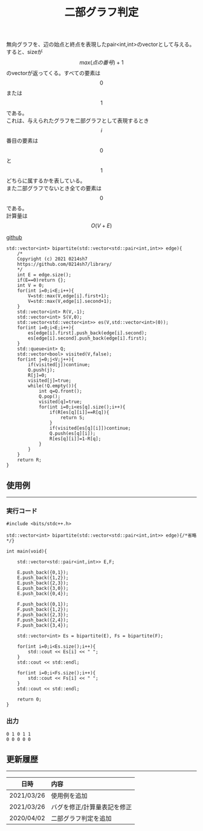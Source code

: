 ﻿---
title: "二部グラフ判定"
permalink: /posts/bipartite
writer: 0214sh7
layout: library
---

無向グラフを、辺の始点と終点を表現したpair<int,int>のvectorとして与える。<br>
すると、sizeが$$max(点の番号)+1$$のvectorが返ってくる。すべての要素は$$0$$または$$1$$である。<br>
これは、与えられたグラフを二部グラフとして表現するとき$$i$$番目の要素は$$0$$と$$1$$どちらに属するかを表している。<br>
また二部グラフでないとき全ての要素は$$0$$である。<br>
計算量は$$Ο(V+E)$$

[github](https://github.com/0214sh7/procon-library/blob/master/algorithm/bipartite%20graph.cpp)

```
std::vector<int> bipartite(std::vector<std::pair<int,int>> edge){
    /*
    Copyright (c) 2021 0214sh7
    https://github.com/0214sh7/library/
    */
    int E = edge.size();
    if(E==0)return {};
    int V = 0;
    for(int i=0;i<E;i++){
        V=std::max(V,edge[i].first+1);
        V=std::max(V,edge[i].second+1);
    }
    std::vector<int> R(V,-1);
    std::vector<int> S(V,0);
    std::vector<std::vector<int>> es(V,std::vector<int>(0));
    for(int i=0;i<E;i++){
        es[edge[i].first].push_back(edge[i].second);
        es[edge[i].second].push_back(edge[i].first);
    }
    std::queue<int> Q;
    std::vector<bool> visited(V,false);
    for(int j=0;j<V;j++){
        if(visited[j])continue;
        Q.push(j);
        R[j]=0;
        visited[j]=true;
        while(!Q.empty()){
            int q=Q.front();
            Q.pop();
            visited[q]=true;
            for(int i=0;i<es[q].size();i++){
                if(R[es[q][i]]==R[q]){
                    return S;
                }
                if(visited[es[q][i]])continue;
                Q.push(es[q][i]);
                R[es[q][i]]=1-R[q];
            }
        }
    }
    return R;
}
```


## 使用例
***

### 実行コード
```
#include <bits/stdc++.h>

std::vector<int> bipartite(std::vector<std::pair<int,int>> edge){/*省略*/}

int main(void){
    
    std::vector<std::pair<int,int>> E,F;
    
    E.push_back({0,1});
    E.push_back({1,2});
    E.push_back({2,3});
    E.push_back({3,0});
    E.push_back({0,4});
    
    F.push_back({0,1});
    F.push_back({1,2});
    F.push_back({2,3});
    F.push_back({2,4});
    F.push_back({3,4});
    
    std::vector<int> Es = bipartite(E), Fs = bipartite(F);
    
    for(int i=0;i<Es.size();i++){
        std::cout << Es[i] << " ";
    }
    std::cout << std::endl;
    
    for(int i=0;i<Fs.size();i++){
        std::cout << Fs[i] << " ";
    }
    std::cout << std::endl;
    
    return 0;
}
```

### 出力
```
0 1 0 1 1 
0 0 0 0 0 
```


## 更新履歴
***

| 日時 | 内容 |
| :---: | :--- |
| 2021/03/26 | 使用例を追加 |
| 2021/03/26 | バグを修正/計算量表記を修正 |
| 2020/04/02 | 二部グラフ判定を追加 |
